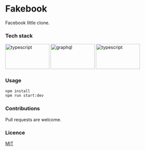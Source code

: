 # Fakebook

Facebook little clone.

### Tech stack
<img src="https://upload.wikimedia.org/wikipedia/commons/thumb/8/8e/Nextjs-logo.svg/1200px-Nextjs-logo.svg.png" alt='typescript' height='80' width='140'/>
<img src="https://symphony.is/sites/default/files/blog/2019-02/og_image.png" alt='graphql' height='80' width='140'/>
<img src="https://res.cloudinary.com/practicaldev/image/fetch/s--oJddeYhK--/c_imagga_scale,f_auto,fl_progressive,h_900,q_auto,w_1600/https://dev-to-uploads.s3.amazonaws.com/i/2956khrz01339gucwmp3.png" alt='typescript' height='80' width='140'/>

### Usage

```bash
npm install
npm run start:dev
```

### Contributions

Pull requests are welcome.

### Licence

[MIT](https://choosealicense.com/licenses/mit/)